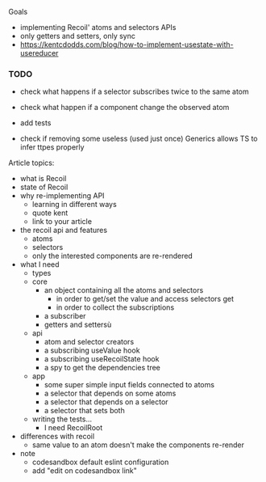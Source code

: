 Goals

- implementing Recoil' atoms and selectors APIs
- only getters and setters, only sync
- https://kentcdodds.com/blog/how-to-implement-usestate-with-usereducer

### TODO

- check what happens if a selector subscribes twice to the same atom
- check what happen if a component change the observed atom

- add tests
- check if removing some useless (used just once) Generics allows TS to infer ttpes properly

Article topics:

- what is Recoil
- state of Recoil
- why re-implementing API
  - learning in different ways
  - quote kent
  - link to your article
- the recoil api and features
  - atoms
  - selectors
  - only the interested components are re-rendered
- what I need
  - types
  - core
    - an object containing all the atoms and selectors
      - in order to get/set the value and access selectors get
      - in order to collect the subscriptions
    - a subscriber
    - getters and settersù
  - api
    - atom and selector creators
    - a subscribing useValue hook
    - a subscribing useRecoilState hook
    - a spy to get the dependencies tree
  - app
    - some super simple input fields connected to atoms
    - a selector that depends on some atoms
    - a selector that depends on a selector
    - a selector that sets both
  - writing the tests...
    - I need RecoilRoot
- differences with recoil
  - same value to an atom doesn't make the components re-render
- note
  - codesandbox default eslint configuration
  - add "edit on codesandbox link"
